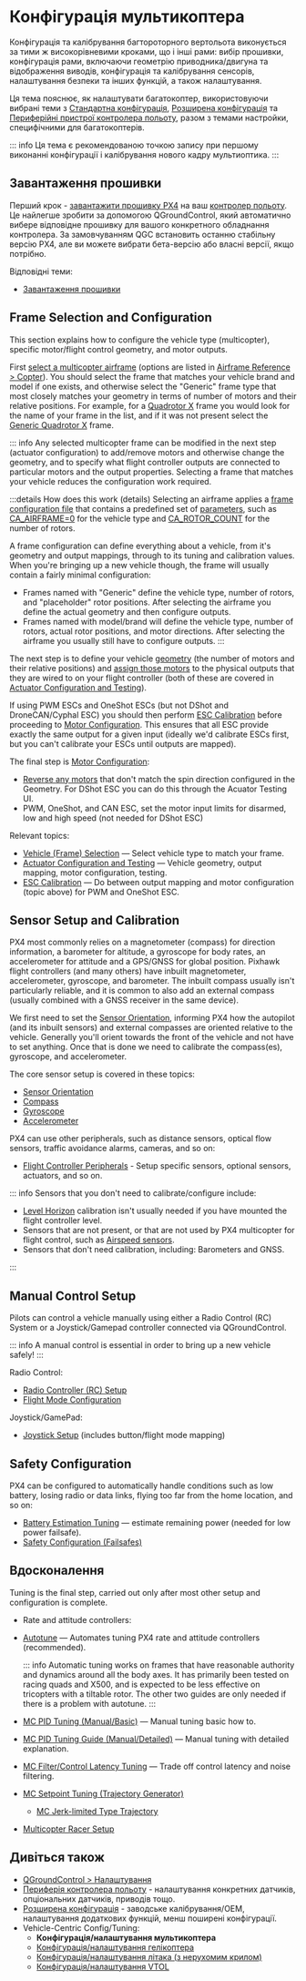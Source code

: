 # Конфігурація мультикоптера

Конфігурація та калібрування багтороторного вертольота виконується за тими ж високорівневими кроками, що і інші рами: вибір прошивки, конфігурація рами, включаючи геометрію приводника/двигуна та відображення виводів, конфігурація та калібрування сенсорів, налаштування безпеки та інших функцій, а також налаштування.

Ця тема пояснює, як налаштувати багатокоптер, використовуючи вибрані теми з [Стандартна конфігурація](../config/index.md), [Розширена конфігурація](../advanced_config/index.md) та [Периферійні пристрої контролера польоту](../peripherals/index.md), разом з темами настройки, специфічними для багатокоптерів.

::: info
Ця тема є рекомендованою точкою запису при першому виконанні конфігурації і калібрування нового кадру мультиоптика.
:::

## Завантаження прошивки

Перший крок - [завантажити прошивку PX4](../config/firmware.md) на ваш [контролер польоту](../flight_controller/index.md). Це найлегше зробити за допомогою QGroundControl, який автоматично вибере відповідне прошивку для вашого конкретного обладнання контролера. За замовчуванням QGC встановить останню стабільну версію PX4, але ви можете вибрати бета-версію або власні версії, якщо потрібно.

Відповідні теми:

- [Завантаження прошивки](../config/firmware.md)

## Frame Selection and Configuration

This section explains how to configure the vehicle type (multicopter), specific motor/flight control geometry, and motor outputs.

First [select a multicopter airframe](../config/airframe.md) (options are listed in [Airframe Reference > Copter](../airframes/airframe_reference.md#copter)). You should select the frame that matches your vehicle brand and model if one exists, and otherwise select the "Generic" frame type that most closely matches your geometry in terms of number of motors and their relative positions. For example, for a [Quadrotor X](../airframes/airframe_reference.md#quadrotor-x) frame you would look for the name of your frame in the list, and if it was not present select the [Generic Quadrotor X](../airframes/airframe_reference.md#copter_quadrotor_x_generic_quadcopter) frame.

::: info Any selected multicopter frame can be modified in the next step (actuator configuration) to add/remove motors and otherwise change the geometry, and to specify what flight controller outputs are connected to particular motors and the output properties. Selecting a frame that matches your vehicle reduces the configuration work required.

:::details
How does this work (details) Selecting an airframe applies a [frame configuration file](../dev_airframes/adding_a_new_frame.md#adding-a-frame-configuration) that contains a predefined set of [parameters](../advanced_config/parameters.md), such as [CA_AIRFRAME=0](../advanced_config/parameter_reference.md#CA_AIRFRAME) for the vehicle type and [CA_ROTOR_COUNT](../advanced_config/parameter_reference.md#CA_ROTOR_COUNT) for the number of rotors.

A frame configuration can define everything about a vehicle, from it's geometry and output mappings, through to its tuning and calibration values. When you're bringing up a new vehicle though, the frame will usually contain a fairly minimal configuration:

- Frames named with "Generic" define the vehicle type, number of rotors, and "placeholder" rotor positions. After selecting the airframe you define the actual geometry and then configure outputs.
- Frames named with model/brand will define the vehicle type, number of rotors, actual rotor positions, and motor directions. After selecting the airframe you usually still have to configure outputs.
:::

The next step is to define your vehicle [geometry](../config/actuators.md#motor-geometry-multicopter) (the number of motors and their relative positions) and [assign those motors](../config/actuators.md#actuator-outputs) to the physical outputs that they are wired to on your flight controller (both of these are covered in [Actuator Configuration and Testing](../config/actuators.md)).

If using PWM ESCs and OneShot ESCs (but not DShot and DroneCAN/Cyphal ESC) you should then perform [ESC Calibration](../advanced_config/esc_calibration.md) before proceeding to [Motor Configuration](../config/actuators.md#motor-configuration). This ensures that all ESC provide exactly the same output for a given input (ideally we'd calibrate ESCs first, but you can't calibrate your ESCs until outputs are mapped).

The final step is [Motor Configuration](../config/actuators.md#motor-configuration):

- [Reverse any motors](../config/actuators.md#reversing-motors) that don't match the spin direction configured in the Geometry. For DShot ESC you can do this through the Acuator Testing UI.
- PWM, OneShot, and CAN ESC, set the motor input limits for disarmed, low and high speed (not needed for DShot ESC)

Relevant topics:

- [Vehicle (Frame) Selection](../config/airframe.md) — Select vehicle type to match your frame.
- [Actuator Configuration and Testing](../config/actuators.md) — Vehicle geometry, output mapping, motor configuration, testing.
- [ESC Calibration](../advanced_config/esc_calibration.md) — Do between output mapping and motor configuration (topic above) for PWM and OneShot ESC.

## Sensor Setup and Calibration

PX4 most commonly relies on a magnetometer (compass) for direction information, a barometer for altitude, a gyroscope for body rates, an accelerometer for attitude and a GPS/GNSS for global position. Pixhawk flight controllers (and many others) have inbuilt magnetometer, accelerometer, gyroscope, and barometer. The inbuilt compass usually isn't particularly reliable, and it is common to also add an external compass (usually combined with a GNSS receiver in the same device).

We first need to set the [Sensor Orientation](../config/flight_controller_orientation.md), informing PX4 how the autopilot (and its inbuilt sensors) and external compasses are oriented relative to the vehicle. Generally you'll orient towards the front of the vehicle and not have to set anything. Once that is done we need to calibrate the compass(es), gyroscope, and accelerometer.

The core sensor setup is covered in these topics:

- [Sensor Orientation](../config/flight_controller_orientation.md)
- [Compass](../config/compass.md)
- [Gyroscope](../config/gyroscope.md)
- [Accelerometer](../config/accelerometer.md)

PX4 can use other peripherals, such as distance sensors, optical flow sensors, traffic avoidance alarms, cameras, and so on:

- [Flight Controller Peripherals](../peripherals/index.md) - Setup specific sensors, optional sensors, actuators, and so on.

::: info Sensors that you don't need to calibrate/configure include:

- [Level Horizon](../config/level_horizon_calibration.md) calibration isn't usually needed if you have mounted the flight controller level.
- Sensors that are not present, or that are not used by PX4 multicopter for flight control, such as [Airspeed sensors](../config/airspeed.md).
- Sensors that don't need calibration, including: Barometers and GNSS.

:::

## Manual Control Setup

Pilots can control a vehicle manually using either a Radio Control (RC) System or a Joystick/Gamepad controller connected via QGroundControl.

::: info
A manual control is essential in order to bring up a new vehicle safely!
:::

Radio Control:

- [Radio Controller (RC) Setup](../config/radio.md)
- [Flight Mode Configuration](../config/flight_mode.md)

Joystick/GamePad:

- [Joystick Setup](../config/joystick.md) (includes button/flight mode mapping)

## Safety Configuration

PX4 can be configured to automatically handle conditions such as low battery, losing radio or data links, flying too far from the home location, and so on:

- [Battery Estimation Tuning](../config/battery.md) — estimate remaining power (needed for low power failsafe).
- [Safety Configuration (Failsafes)](../config/safety.md)

## Вдосконалення

Tuning is the final step, carried out only after most other setup and configuration is complete.

- Rate and attitude controllers:
- [Autotune](../config/autotune.md) — Automates tuning PX4 rate and attitude controllers (recommended).

  ::: info
Automatic tuning works on frames that have reasonable authority and dynamics around all the body axes.
It has primarily been tested on racing quads and X500, and is expected to be less effective on tricopters with a tiltable rotor.
The other two guides are only needed if there is a problem with autotune.
:::

- [MC PID Tuning (Manual/Basic)](../config_mc/pid_tuning_guide_multicopter_basic.md) — Manual tuning basic how to.
- [MC PID Tuning Guide (Manual/Detailed)](../config_mc/pid_tuning_guide_multicopter.md) — Manual tuning with detailed explanation.
- [MC Filter/Control Latency Tuning](../config_mc/filter_tuning.md) — Trade off control latency and noise filtering.
- [MC Setpoint Tuning (Trajectory Generator)](../config_mc/mc_trajectory_tuning.md)
  - [MC Jerk-limited Type Trajectory](../config_mc/mc_jerk_limited_type_trajectory.md)
- [Multicopter Racer Setup](../config_mc/racer_setup.md)


<!--
- Explain what you have to tune on PX4, what you can tune, and what each topic covers
- I expect we should start with an exhaustive list of the tuning you could want to do - such as position tuning, etc. Do we have one?
 -->

<!-- TBD this is just text for me to mine

AFAIK autotune was tested on various not so custom platforms e.g. X500, racer quad, Loong standard VTOL. I honestly used it only once on a tricopter and it worked for roll and pitch but the resulting yaw tuning was not stable. Since then it was improved but that's not merged yet :eyes: https://github.com/PX4/PX4-Autopilot/pull/21857
Autotune was never tested on a Helicopter.
can you in theory autotune frame with any number of motors?
In theory yes but it needs to be able to have reasonable authority around all axes so I'd expect autotune to not work well for a monocopter without swashplate and so on. Probably also the controllers wouldn't work out of the box. I saw issues before with designs that tilt the rotor e.g. tricopter, bicopter, ... again


will PX4 still understand how to autotune?
Autotune should work for any vehicle that has reasonable authority and dynamics around all the body axes. A tiltable motor e.g. tricopter has at the least dynamics which are less tested with autotune.
My assumption is that the mixing system can cope with whatever geometry you throw at it.
Yes but it must be physically feasible. E.g. if you make a quadrotor where all motors turn the same way it will "deal" with it but that cannot work without very specific controllers. Same for a monocopter or a tricopter without swiveling one motor.
-->

## Дивіться також

- [QGroundControl > Налаштування](https://docs.qgroundcontrol.com/master/en/qgc-user-guide/setup_view/setup_view.html)
- [Периферія контролера польоту](../peripherals/index.md) - налаштування конкретних датчиків, опціональних датчиків, приводів тощо.
- [Розширена конфігурація](../advanced_config/index.md) - заводське калібрування/OEM, налаштування додаткових функцій, менш поширені конфігурації.
- Vehicle-Centric Config/Tuning:
  - **Конфігурація/налаштування мультикоптера**
  - [Конфігурація/налаштування гелікоптера](../config_heli/index.md)
  - [Конфігурація/налаштування літака (з нерухомим крилом)](../config_fw/index.md)
  - [Конфігурація/налаштування VTOL](../config_vtol/index.md)
